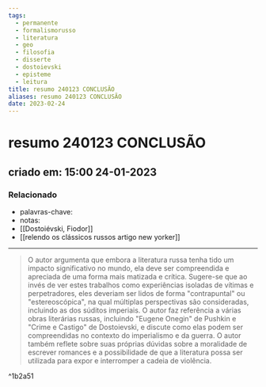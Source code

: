 ```yaml
---
tags:
  - permanente
  - formalismorusso
  - literatura
  - geo
  - filosofia
  - disserte
  - dostoievski
  - episteme
  - leitura
title: resumo 240123 CONCLUSÃO
aliases: resumo 240123 CONCLUSÃO
date: 2023-02-24
---
```

# resumo 240123 CONCLUSÃO
## criado em: 15:00 24-01-2023

### Relacionado
- palavras-chave: 
- notas: 
- [[Dostoiévski, Fiodor]]
- [[relendo os clássicos russos artigo new yorker]]
---
>  O autor argumenta que embora a literatura russa tenha tido um impacto significativo no mundo, ela deve ser compreendida e apreciada de uma forma mais matizada e crítica. Sugere-se que ao invés de ver estes trabalhos como experiências isoladas de vítimas e perpetradores, eles deveriam ser lidos de forma "contrapuntal" ou "estereoscópica", na qual múltiplas perspectivas são consideradas, incluindo as dos súditos imperiais. O autor faz referência a várias obras literárias russas, incluindo "Eugene Onegin" de Pushkin e "Crime e Castigo" de Dostoievski, e discute como elas podem ser compreendidas no contexto do imperialismo e da guerra. O autor também reflete sobre suas próprias dúvidas sobre a moralidade de escrever romances e a possibilidade de que a literatura possa ser utilizada para expor e interromper a cadeia de violência.

^1b2a51

